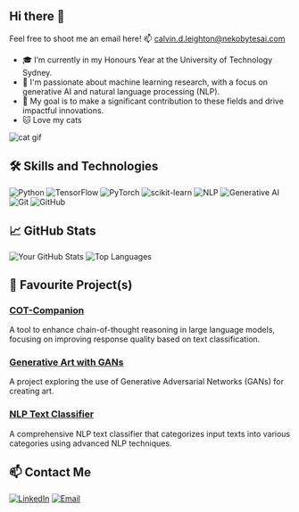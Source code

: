 ## Hi there 👋

Feel free to shoot me an email here!
📫 [calvin.d.leighton@nekobytesai.com](mailto:calvin.d.leighton@nekobytesai.com)

- 🎓 I’m currently in my Honours Year at the University of Technology Sydney.
- 🤖 I'm passionate about machine learning research, with a focus on generative AI and natural language processing (NLP).
- 🌟 My goal is to make a significant contribution to these fields and drive impactful innovations.
- 🐱 Love my cats

![cat gif](https://github.com/cl-117/cl-117/assets/72725446/fd1de39f-3994-4485-b584-925f56f5b972)

## 🛠️ Skills and Technologies

![Python](https://img.shields.io/badge/-Python-000?&logo=Python)
![TensorFlow](https://img.shields.io/badge/-TensorFlow-000?&logo=TensorFlow)
![PyTorch](https://img.shields.io/badge/-PyTorch-000?&logo=PyTorch)
![scikit-learn](https://img.shields.io/badge/-scikit--learn-000?&logo=scikit-learn)
![NLP](https://img.shields.io/badge/-NLP-000?&logo=nlp)
![Generative AI](https://img.shields.io/badge/-Generative%20AI-000?&logo=ai)
![Git](https://img.shields.io/badge/-Git-000?&logo=Git)
![GitHub](https://img.shields.io/badge/-GitHub-000?&logo=GitHub)

## 📈 GitHub Stats

![Your GitHub Stats](https://github-readme-stats.vercel.app/api?username=nekovin&show_icons=true&hide_border=true)
![Top Languages](https://github-readme-stats.vercel.app/api/top-langs/?username=nekovin&layout=compact)

## 🔧 Favourite Project(s)

### [COT-Companion](https://github.com/nekovin/COT-Companion)
A tool to enhance chain-of-thought reasoning in large language models, focusing on improving response quality based on text classification.

### [Generative Art with GANs](https://github.com/nekovin/Generative-Art-GANs)
A project exploring the use of Generative Adversarial Networks (GANs) for creating art.

### [NLP Text Classifier](https://github.com/nekovin/NLP-Text-Classifier)
A comprehensive NLP text classifier that categorizes input texts into various categories using advanced NLP techniques.

## 📫 Contact Me

[![LinkedIn](https://img.shields.io/badge/-LinkedIn-blue?&logo=LinkedIn)](https://www.linkedin.com/in/CalvinLeighton/)
[![Email](https://img.shields.io/badge/-Email-blue?&logo=Gmail)](mailto:calvin.d.leighton@nekobytesai.com)
